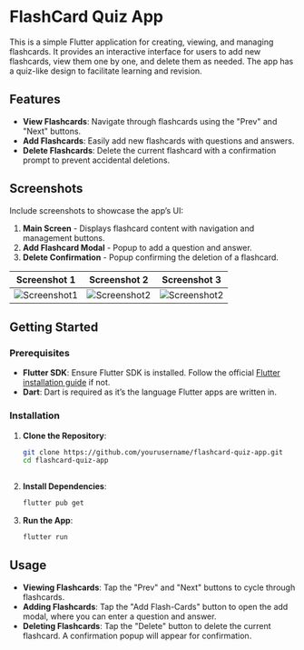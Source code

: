 # FlashCard Quiz App

This is a simple Flutter application for creating, viewing, and managing flashcards. It provides an interactive interface for users to add new flashcards, view them one by one, and delete them as needed. The app has a quiz-like design to facilitate learning and revision.

## Features

- **View Flashcards**: Navigate through flashcards using the "Prev" and "Next" buttons.
- **Add Flashcards**: Easily add new flashcards with questions and answers.
- **Delete Flashcards**: Delete the current flashcard with a confirmation prompt to prevent accidental deletions.

## Screenshots

Include screenshots to showcase the app’s UI:
1. **Main Screen** - Displays flashcard content with navigation and management buttons.
2. **Add Flashcard Modal** - Popup to add a question and answer.
3. **Delete Confirmation** - Popup confirming the deletion of a flashcard.


| Screenshot 1 | Screenshot 2 | Screenshot 3 |
|--------------|--------------|--------------|
 ![Screenshot1](https://github.com/Adonias-hibeste/Flash_Card_Quiz-app/blob/main/photo_2024-11-05_00-52-02%20(2).jpg) | ![Screenshot2](./photo_2024-11-04_23-18-27%20(3).jpg) |  ![Screenshot2](./photo_2024-11-04_23-18-27%20(3).jpg)


## Getting Started

### Prerequisites
- **Flutter SDK**: Ensure Flutter SDK is installed. Follow the official [Flutter installation guide](https://flutter.dev/docs/get-started/install) if not.
- **Dart**: Dart is required as it’s the language Flutter apps are written in.

### Installation

1. **Clone the Repository**:
   ```bash
   git clone https://github.com/yourusername/flashcard-quiz-app.git
   cd flashcard-quiz-app
    

2. **Install Dependencies**:
   ```bash
   flutter pub get
   ```
   

3. **Run the App**:
   ```bash
   flutter run
   ```

  ## Usage

- **Viewing Flashcards**: Tap the "Prev" and "Next" buttons to cycle through flashcards.
- **Adding Flashcards**: Tap the "Add Flash-Cards" button to open the add modal, where you can enter a question and answer.
- **Deleting Flashcards**: Tap the "Delete" button to delete the current flashcard. A confirmation popup will appear for confirmation.
